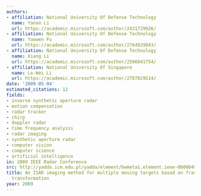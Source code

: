 ```yaml
---
authors:
- affiliation: National University Of Defense Technology
  name: Yanan Li
  url: https://academic.microsoft.com/author/2431729926/
- affiliation: National University Of Defense Technology
  name: Yaowen Fu
  url: https://academic.microsoft.com/author/2764929043/
- affiliation: National University Of Defense Technology
  name: Xiang Li
  url: https://academic.microsoft.com/author/2506041754/
- affiliation: National University Of Singapore
  name: Le-Wei Li
  url: https://academic.microsoft.com/author/2707829514/
date: '2009-05-04'
estimated_citations: 12
fields:
- inverse synthetic aperture radar
- motion compensation
- radar tracker
- chirp
- doppler radar
- time frequency analysis
- radar imaging
- synthetic aperture radar
- computer vision
- computer science
- artificial intelligence
in: 2009 IEEE Radar Conference
src: http://yadda.icm.edu.pl/yadda/element/bwmeta1.element.ieee-000004976954
title: An ISAR imaging method for multiple moving targets based on fractional Fourier
  transformation
year: 2009
---
```

